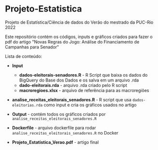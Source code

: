 # Projeto-Estatistica
 Projeto de Estatística/Ciência de dados do Verão do mestrado da PUC-Rio 2022

Este repositório contém os códigos, inputs e gráficos criados para fazer o pdf do artigo "Novas Regras do Jogo: Análise do Financiamento de Campanhas para Senador"

Lista de conteúdo:

* **Input**
  * **dados-eleitorais-senadores.R** - R Script que baixa os dados do BigQuery do Base dos Dados e os salva em um arquivo .rda
  * **dado-eleitorais.rda** - arquivo .rda criado pelo R script
  * **macroregioes.xlsx** - arquivo de referência para as macroregiões

* **analise_receitas_eleitorais_senadores.R** - R script que usa `dados-eleitorias.rda` como input e cria os gráficos usados no artigo

* **Output** - contém todos os gráficos criados por `analise_receitas_eleitorais_senadores.R`

* **Dockerfile** - arquivo dockerfile para rodar `analise_receitas_eleitorais_senadores.R` no Docker

* **Projeto_Estatistica_Verao.pdf** - artigo final
